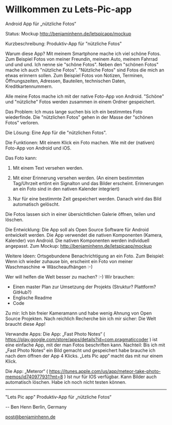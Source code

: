 Willkommen zu Lets-Pic-app
============

Android App für  „nützliche Fotos“

Status: Mockup
http://benjaminhenn.de/letspicapp/mockup

Kurzbeschreibung: Produktiv-App für "nützliche Fotos"

Warum diese App? Mit meinem Smartphone mache ich viel schöne Fotos. Zum Beispiel Fotos von meiner Freundin, meinem Auto, meinem Fahrrad und und und. Ich nenne sie "schöne Fotos".
Neben den "schönen Fotos" mache ich auch "nützliche Fotos". "Nützliche Fotos" sind Fotos die mich an etwas erinnern sollen. Zum Beispiel Fotos von Notizen, Terminen, Öffnungszeiten, Adressen, Bauteilen, technischen Daten, Kreditkartennummern.

Alle meine Fotos mache ich mit der native Foto-App von Android. "Schöne" und "nützliche" Fotos werden zusammen in einem Ordner gespeichert.

Das Problem: Ich muss lange suchen bis ich ein bestimmtes Foto wiederfinde.
Die "nützlichen Fotos" gehen in der Masse der "schönen Fotos" verloren.

Die Lösung: Eine App für die "nützlichen Fotos".

Die Funktionen: Mit einem Klick ein Foto machen. Wie mit der (nativen) Foto-App von Android und iOS.

Das Foto kann:

1. Mit einem Text versehen werden.

2. Mit einer Erinnerung versehen werden.
(An einem bestimmten Tag/Uhrzeit ertönt ein Signalton und das Bilder erscheint. Erinnerungen an ein Foto sind in den nativen Kalender integriert)

3. Nur für eine bestimmte Zeit gespeichert werden. Danach wird das Bild automatisch gelöscht.

Die Fotos lassen sich in einer übersichtlichen Galerie öffnen, teilen und löschen.

Die Entwicklung:
Die App soll als Open Source Software für Android entwickelt werden. Die App verwendet die nativen Komponenten (Kamera, Kalender) von Android. Die nativen Komponenten werden individuell angepasst.
Zum Mockup: http://benjaminhenn.de/letspicapp/mockup

Weitere Ideen: Ortsgebundene Benachrichtigung an ein Foto. Zum Beispiel: Wenn ich wieder zuhause bin, erscheint ein Foto von meiner Waschmaschine => Wäscheaufhängen :-)

Wer will helfen die Welt besser zu machen? :-)
Wir brauchen:

- Einen master Plan zur Umsetzung der Projekts (Struktur? Plattform? GitHub?)
- Englische Readme
- Code

Zu mir: Ich bin freier Kameramann und habe wenig Ahnung von Open Source Projekten. Nach reichlich Recherche bin ich mir sicher: Die Welt braucht diese App!

Verwandte Apps: Die App: „Fast Photo Notes“ ( https://play.google.com/store/apps/details?id=com.pragmaticcoder ) ist eine einfache App, mit der man Fotos beschriften kann.
Nachteil: Bis ich mit „Fast Photo Notes“ ein Bild gemacht und gespeichert habe brauche ich nach dem öffnen der App 4 Klicks. „Lets Pic app“ macht das mit nur einem Klick.

Die App: „Meteror“ ( https://itunes.apple.com/us/app/meteor-take-photo-memos/id740977931?mt=8 ) Ist nur für IOS verfügbar. Kann Bilder auch automatisch löschen. Habe ich noch nicht testen können.

---
"Lets Pic app"
Produktiv-App für „nützliche Fotos“

-- 
Ben Henn
Berlin, Germany

post@benjaminhenn.de
